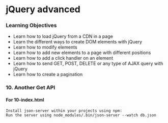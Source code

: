 # jQuery advanced

### Learning Objectives
- Learn how to load jQuery from a CDN in a page
- Learn the different ways to create DOM elements with jQuery
- Learn how to modify elements
- Learn how to add new elements to a page with different positions
- Learn how to add a click handler on an element
- Learn how to send GET, POST, DELETE or any type of AJAX query with jQuery
- Learn how to create a pagination

### 10. Another Get API
#### For 10-index.html
```
Install json-server within your projects using npm:
Run the server using node_modules/.bin/json-server --watch db.json
```
